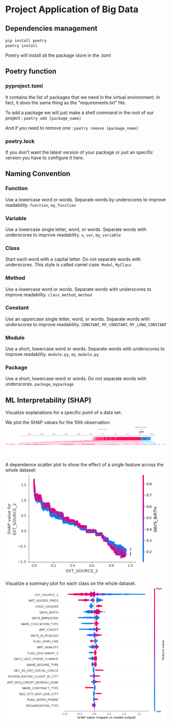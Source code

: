 # Project Application of Big Data

## Dependencies management

	pip install poetry
	poetry install
	
Poetry will install all the package store in the .toml

## Poetry function
### pyproject.toml
It contains the list of packages that we need in the virtual environment. 
In fact, it does the same thing as the "requirements.txt" file.

To add a package we will just make a shell command in the root of our project :
	`poetry add [package_name]`
	
And if you need to remove one :
	`poetry remove [package_name]`
### poetry.lock
If you don't want the latest version of your package or just an specific version you have to configure it here.

## Naming Convention
### Function
Use a lowercase word or words. Separate words by underscores to improve readability.
`function`,  `my_function`

###  Variable
Use a lowercase single letter, word, or words. Separate words with underscores to improve readability.
`x`,  `var`,  `my_variable`

### Class
Start each word with a capital letter. Do not separate words with underscores. This style is called camel case.
`Model`,  `MyClass`

### Method
Use a lowercase word or words. Separate words with underscores to improve readability.
`class_method`,  `method`

### Constant
Use an uppercase single letter, word, or words. Separate words with underscores to improve readability.
`CONSTANT`,  `MY_CONSTANT`,  `MY_LONG_CONSTANT`

### Module

Use a short, lowercase word or words. Separate words with underscores to improve readability.
`module.py`,  `my_module.py`

### Package

Use a short, lowercase word or words. Do not separate words with underscores.
`package`,  `mypackage`

## ML Interpretability (SHAP)
Visualize explanations for a specific point of a data set.

We plot the SHAP values for the 10th observation:
<img src="https://github.com/KBL411/Project_AppBigData/blob/main/force_plot.png" />

A dependence scatter plot to show the effect of a single feature across the whole dataset:
<img src="https://github.com/KBL411/Project_AppBigData/blob/main/dependence_plot.png" />

Visualize a summary plot for each class on the whole dataset.
<img src="https://github.com/KBL411/Project_AppBigData/blob/main/summary_plot%20.png" />


